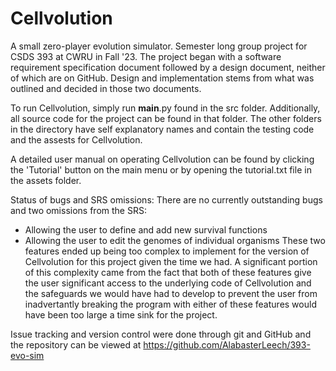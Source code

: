 # Cellvolution
A small zero-player evolution simulator. Semester long group project for CSDS 393 at CWRU in Fall '23. The project began with a software requirement specification document followed by a design document, neither of which are on GitHub. Design and implementation stems from what was outlined and decided in those two documents.

To run Cellvolution, simply run __main__.py found in the src folder. Additionally, all source code for the project can be found in that folder. The other folders in the directory have self explanatory names and contain the testing code and the assests for Cellvolution.

A detailed user manual on operating Cellvolution can be found by clicking the 'Tutorial' button on the main menu or by opening the tutorial.txt file in the assets folder.

Status of bugs and SRS omissions:
There are no currently outstanding bugs and two omissions from the SRS:
- Allowing the user to define and add new survival functions
- Allowing the user to edit the genomes of individual organisms
These two features ended up being too complex to implement for the version of Cellvolution for this project given the time we had. A significant portion of this complexity came from the fact that both of these features give the user significant access to the underlying code of Cellvolution and the safeguards we would have had to develop to prevent the user from inadvertantly breaking the program with either of these features would have been too large a time sink for the project.

Issue tracking and version control were done through git and GitHub and the repository can be viewed at https://github.com/AlabasterLeech/393-evo-sim